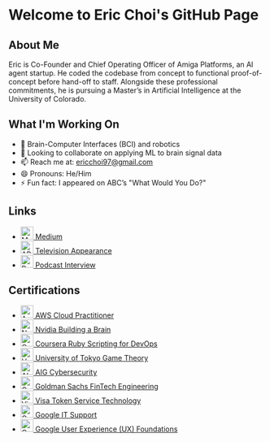 <!DOCTYPE html>
<html lang="en">

<body>
    <div class="container">
        <h1>Welcome to Eric Choi's GitHub Page</h1>

  <div class="section">
            <h2>About Me</h2>
            <p>Eric is Co-Founder and Chief Operating Officer of Amiga Platforms, an AI agent startup. He coded the codebase from concept to functional proof-of-concept before hand-off to staff. Alongside these professional commitments, he is pursuing a Master’s in Artificial Intelligence at the University of Colorado.</p>
      </div>

  <div class="section">
            <h2>What I'm Working On</h2>
            <ul>
                <li>🔭 Brain-Computer Interfaces (BCI) and robotics</li>
                <li>👯 Looking to collaborate on applying ML to brain signal data</li>
                <li>📫 Reach me at: <a href="mailto:ericchoi97@gmail.com">ericchoi97@gmail.com</a></li>
                <li>😄 Pronouns: He/Him</li>
                <li>⚡ Fun fact: I appeared on ABC’s "What Would You Do?"</li>
            </ul>
        </div>

  <div class="section">
            <h2>Links</h2>
            <ul>
                <li><img src="https://miro.medium.com/v2/resize:fit:1400/format:webp/1*psYl0y9DUzZWtHzFJLIvTw.png" width="25" height="25" alt="Medium"/><a href="https://medium.com/@ericchoi97"> Medium</a></li>
                <li><img src="https://upload.wikimedia.org/wikipedia/commons/5/54/American_Broadcasting_Company_Logo.svg" width="25" height="25" alt="ABC"/><a href="https://www.youtube.com/watch?v=6i_8ZWBE-5U&t=340s"> Television Appearance</a></li>
                <li><img src="https://upload.wikimedia.org/wikipedia/commons/e/e7/Podcasts_%28iOS%29.svg" width="25" height="25" alt="Podcast"/><a href="https://youtube.com/watch?v=-9Fjl3ajK7Y"> Podcast Interview</a></li>
            </ul>
        </div>

  <div class="section">
            <h2>Certifications</h2>
            <ul>
                <li><img src="https://d1.awsstatic.com/logos/aws-logo-lockups/poweredbyaws/PB_AWS_logo_RGB_stacked_REV_SQ.91cd4af40773cbfbd15577a3c2b8a346fe3e8fa2.png" width="25" height="25" alt="AWS"/><a href="https://www.credly.com/badges/d535351e-914d-43de-987a-0fead11934bd/public_url"> AWS Cloud Practitioner</a></li>
                <li><img src="https://www.nvidia.com/content/dam/en-zz/Solutions/about-nvidia/logo-and-brand/01-nvidia-logo-vert-500x200-2c50-d@2x.png" width="25" height="25" alt="Nvidia"/><a href="https://courses.nvidia.com/courses/course-v1:DLI+T-FX-01+V1/"> Nvidia Building a Brain</a></li>
                <li><img src="https://about.coursera.org/static/blueCoursera-646f855eae3d677239ea9db93d6c9e17.svg" width="25" height="25" alt="Coursera"/><a href="https://www.coursera.org/account/accomplishments/verify/GPU7PESPBF2D"> Coursera Ruby Scripting for DevOps</a></li>
                <li><img src="https://upload.wikimedia.org/wikipedia/commons/f/f0/UnivOfTokyo_mark.svg" width="25" height="25" alt="University of Tokyo"/><a href="https://www.coursera.org/account/accomplishments/verify/WUPQEY427D3P"> University of Tokyo Game Theory</a></li>
                <li><img src="https://graduateships.com/wp-content/uploads/2016/11/aig-logo.gif" width="25" height="25" alt="AIG"/><a href="https://forage-uploads-prod.s3.amazonaws.com/completion-certificates/aig/2ZFnEGEDKTQMtEv9C_AIG_9aYi24J9ENAoCCPoY_1670457540288_completion_certificate.pdf"> AIG Cybersecurity</a></li>
                <li><img src="https://design.gs.com/downloads/Goldman_Sachs_Blue_Box.png" width="25" height="25" alt="Goldman Sachs"/><a href="https://forage-uploads-prod.s3.amazonaws.com/completion-certificates/Goldman%20Sachs/NPdeQ43o8P9HJmJzg_Goldman%20Sachs_9aYi24J9ENAoCCPoY_1670312737261_completion_certificate.pdf"> Goldman Sachs FinTech Engineering</a></li>
                <li><img src="https://spponeimages.azureedge.net/prod/2df62105-9e81-464c-a5ce-ab608de237d1Visa_Brandmark%20Thumb.png?v=0" width="25" height="25" alt="Visa"/><a href="https://forage-uploads-prod.s3.amazonaws.com/completion-certificates/visa/8ebZgyZyLA6h5gyqt_Visa_9aYi24J9ENAoCCPoY_1670390094861_completion_certificate.pdf"> Visa Token Service Technology</a></li>
                <li><img src="https://upload.wikimedia.org/wikipedia/commons/3/3a/Google-favicon-vector.png" width="25" height="25" alt="Google"/><a href="https://www.coursera.org/account/accomplishments/verify/FP7DRR7BZNRE"> Google IT Support</a></li>
                <li><img src="https://upload.wikimedia.org/wikipedia/commons/3/3a/Google-favicon-vector.png" width="25" height="25" alt="Google"/><a href="https://www.coursera.org/account/accomplishments/verify/G7HUEXZKF6DY"> Google User Experience (UX) Foundations</a></li>
            </ul>
        </div>
    </div>
</body>

</html>
